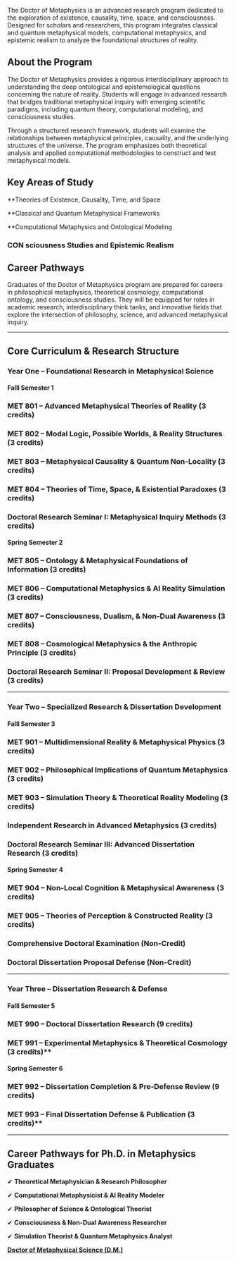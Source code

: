 The Doctor of Metaphysics is an advanced research program dedicated to the exploration of existence, causality, time, space, and consciousness. Designed for scholars and researchers, this program integrates classical and quantum metaphysical models, computational metaphysics, and epistemic realism to analyze the foundational structures of reality.

## **About the Program**

The Doctor of Metaphysics provides a rigorous interdisciplinary approach to understanding the deep ontological and epistemological questions concerning the nature of reality. Students will engage in advanced research that bridges traditional metaphysical inquiry with emerging scientific paradigms, including quantum theory, computational modeling, and consciousness studies.

Through a structured research framework, students will examine the relationships between metaphysical principles, causality, and the underlying structures of the universe. The program emphasizes both theoretical analysis and applied computational methodologies to construct and test metaphysical models.

## **Key Areas of Study**

**Theories of Existence, Causality, Time, and Space

**Classical and Quantum Metaphysical Frameworks

**Computational Metaphysics and Ontological Modeling

### CON sciousness Studies and Epistemic Realism

## **Career Pathways**

Graduates of the Doctor of Metaphysics program are prepared for careers in philosophical metaphysics, theoretical cosmology, computational ontology, and consciousness studies. They will be equipped for roles in academic research, interdisciplinary think tanks, and innovative fields that explore the intersection of philosophy, science, and advanced metaphysical inquiry.

---

## **Core Curriculum & Research Structure**

### **Year One – Foundational Research in Metaphysical Science**

#### **Falll Semester 1**

### **MET 801** – Advanced Metaphysical Theories of Reality (3 credits)

### **MET 802** – Modal Logic, Possible Worlds, & Reality Structures (3 credits)

### **MET 803** – Metaphysical Causality & Quantum Non-Locality (3 credits)

### **MET 804** – Theories of Time, Space, & Existential Paradoxes (3 credits)

### **Doctoral Research Seminar I: Metaphysical Inquiry Methods (3 credits)**

#### **Spring Semester 2**

### **MET 805** – Ontology & Metaphysical Foundations of Information (3 credits)

### **MET 806** – Computational Metaphysics & AI Reality Simulation (3 credits)

### **MET 807** – Consciousness, Dualism, & Non-Dual Awareness (3 credits)

### **MET 808** – Cosmological Metaphysics & the Anthropic Principle (3 credits)

### **Doctoral Research Seminar II: Proposal Development & Review (3 credits)**

---

### **Year Two – Specialized Research & Dissertation Development**

#### **Falll Semester 3**

### **MET 901** – Multidimensional Reality & Metaphysical Physics (3 credits)

### **MET 902** – Philosophical Implications of Quantum Metaphysics (3 credits)

### **MET 903** – Simulation Theory & Theoretical Reality Modeling (3 credits)

### **Independent Research in Advanced Metaphysics (3 credits)**

### **Doctoral Research Seminar III: Advanced Dissertation Research (3 credits)**

#### **Spring Semester 4**

### **MET 904** – Non-Local Cognition & Metaphysical Awareness (3 credits)

### **MET 905** – Theories of Perception & Constructed Reality (3 credits)

### **Comprehensive Doctoral Examination** (Non-Credit)

### **Doctoral Dissertation Proposal Defense** (Non-Credit)

---

### **Year Three – Dissertation Research & Defense**

#### **Falll Semester 5**

### **MET 990** – Doctoral Dissertation Research (9 credits)

### **MET 991** – Experimental Metaphysics & Theoretical Cosmology (3 credits)**

#### **Spring Semester 6**

### **MET 992** – Dissertation Completion & Pre-Defense Review (9 credits)

### **MET 993** – Final Dissertation Defense & Publication (3 credits)**

---

## **Career Pathways for Ph.D. in Metaphysics Graduates**

✔ **Theoretical Metaphysician & Research Philosopher**

✔ **Computational Metaphysicist & AI Reality Modeler**

✔ **Philosopher of Science & Ontological Theorist**

✔ **Consciousness & Non-Dual Awareness Researcher**

✔ **Simulation Theorist & Quantum Metaphysics Analyst**

[**Doctor of Metaphysical Science (D.M.)**](https://www.notion.so/Doctor-of-Metaphysical-Science-D-M-1952c2ffeee28039ab38db89ed1c7318?pvs=21)